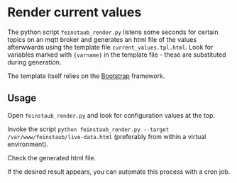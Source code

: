 Render current values
=====================

The python script `feinstaub_render.py` listens some seconds for certain topics 
on an mqtt broker and generates an html file of the values afterwwards using the 
template file `current_values.tpl.html`. Look for variables marked with `{varname}` 
in the template file - these are substituted during generation.

The template itself relies on the [Bootstrap](https://getbootstrap.com/) framework.

Usage
-----

Open `feinstaub_render.py` and look for configuration values at the top.

Invoke the script `python feinstaub_render.py --target /var/www/feinstaub/live-data.html` (preferably from within a virtual 
environment).

Check the generated html file.

If the desired result appears, you can automate this process with a cron job.    

